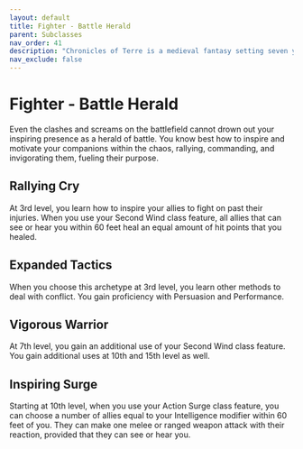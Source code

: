 ```yaml
---
layout: default
title: Fighter - Battle Herald
parent: Subclasses
nav_order: 41
description: "Chronicles of Terre is a medieval fantasy setting seven years in the writing, currently for dungeons & dragons 5th edition."
nav_exclude: false
---
```


# Fighter - Battle Herald

Even the clashes and screams on the battlefield cannot drown out your inspiring presence as a herald of battle. You know best how to inspire and motivate your companions within the chaos, rallying, commanding, and invigorating them, fueling their purpose.

## Rallying Cry

At 3rd level, you learn how to inspire your allies to fight on past their injuries. When you use your Second Wind class feature, all allies that can see or hear you within 60 feet heal an equal amount of hit points that you healed. 

## Expanded Tactics

When you choose this archetype at 3rd level, you learn other methods to deal with conflict. You gain proficiency with Persuasion and Performance. 

## Vigorous Warrior

At 7th level, you gain an additional use of your Second Wind class feature. You gain additional uses at 10th and 15th level as well. 

## Inspiring Surge

Starting at 10th level, when you use your Action Surge class feature, you can choose a number of allies equal to your Intelligence modifier within 60 feet of you. They can make one melee or ranged weapon attack with their reaction, provided that they can see or hear you. 